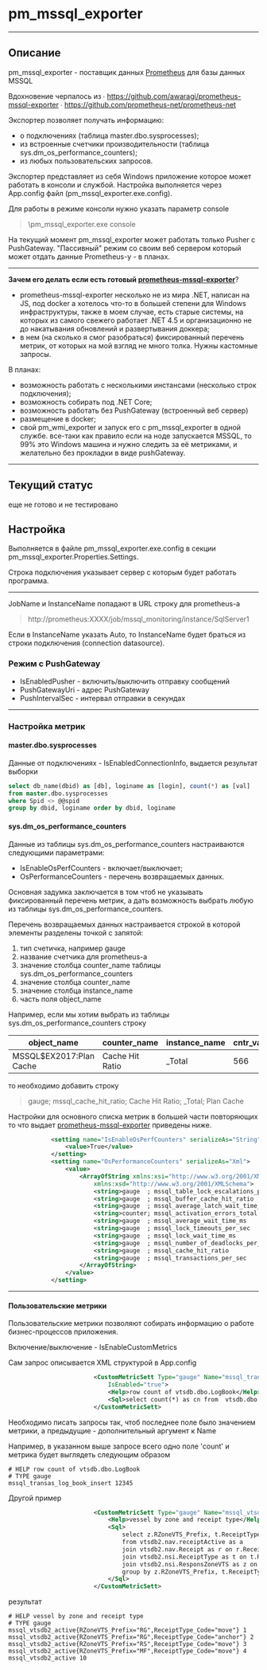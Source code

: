 ﻿# pm_mssql_exporter
***
Описание
--
pm_mssql_exporter - поставщик данных [Prometheus](https://prometheus.io/docs/instrumenting/exporters/)
для базы данных MSSQL

Вдохновение черпалось из
  ∙ https://github.com/awaragi/prometheus-mssql-exporter
  ∙ https://github.com/prometheus-net/prometheus-net


Экспортер позволяет получать информацию:
- о подключениях (таблица master.dbo.sysprocesses);
- из встроенные счетчики производительности (таблица sys.dm_os_performance_counters);
- из любых пользовательских запросов.

Экспортер представляет из себя Windows приложение которое может работать в консоли и службой.
Настройка выполняется через App.сonfig файл (pm_mssql_exporter.exe.config).

Для работы в режиме консоли нужно указать параметр console
>\pm_mssql_exporter.exe console

На текущий момент pm_mssql_exporter может работать только Pusher с PushGateway.
"Пассивный" режим со своим веб сервером который может отдать данные Prometheus-у - в планах.

***

**Зачем его делать если есть готовый [prometheus-mssql-exporter](https://github.com/awaragi/prometheus-mssql-exporter)**?
* prometheus-mssql-exporter несколько не из мира .NET, написан на JS, под docker а хотелось что-то в большей степени для Windows инфраструктуры, также 
в моем случае, есть старые системы, на которых из самого свежего работает .NET 4.5 и организационно не до накатывания обновлений и развертывания доккера;
* в нем (на сколько я смог разобраться) фиксированный перечень метрик, от которых на мой взгляд не много толка. Нужны кастомные запросы.

В планах:
* возможность работать с несколькими инстансами (несколько строк подключения);
* возможность собирать под .NET Core;
* возможность работать без PushGateway (встроенный веб сервер)
* размещение в docker;
* свой pm_wmi_exporter и запуск его с pm_mssql_exporter в одной службе. все-таки как правило если на ноде запускается MSSQL, 
  то 99% это Windows машина и нужно следить за её метриками, и желательно без прокладки в виде pushGateway.
***

Текущий статус
-
еще не готово и не тестировано 

Настройка
-
Выполняется в файле pm_mssql_exporter.exe.config в секции pm_mssql_exporter.Properties.Settings.

Строка подключения указывает сервер с которым будет работать программа.
***
JobName и InstanceName попадают в URL строку для prometheus-а
>http://prometheus:XXXX/job/mssql_monitoring/instance/SqlServer1

Если в InstanceName указать Auto, то InstanceName будет браться из строки подключения (connection datasource).

### Режим с PushGateway
* IsEnabledPusher - включить/выключить отправку сообщений
* PushGatewayUri - адрес PushGateway
* PushIntervalSec - интервал отправки в секундах
***


### Настройка метрик
#### master.dbo.sysprocesses 
Данные от подключениях - IsEnabledConnectionInfo, выдается результат выборки
```sql
select db_name(dbid) as [db], loginame as [login], count(*) as [val] 
from master.dbo.sysprocesses 
where Spid <> @@spid 
group by dbid, loginame order by dbid, loginame
```
#### sys.dm_os_performance_counters
Данные из таблицы sys.dm_os_performance_counters настраиваются следующими параметрами:
- IsEnableOsPerfCounters - включает/выключает;
- OsPerformanceCounters - перечень возвращаемых данных.

Основная задумка заключается в том чтоб не указывать фиксированный перечень метрик,
а дать возможность выбрать любую из таблицы  sys.dm_os_performance_counters.

Перечень возвращаемых данных настраивается строкой в которой элементы разделены точкой с запятой:
1) тип счетичка, например gauge
2) название счетчика для prometheus-а
3) значение столбца counter_name таблицы sys.dm_os_performance_counters
4) значение столбца counter_name
5) значение столбца instance_name 
6) часть поля object_name 

Например, если мы хотим выбрать из таблицы sys.dm_os_performance_counters строку

object_name            | counter_name     | instance_name | cntr_value | cntr_type
-----------------------|------------------|---------------|------------|---------
MSSQL$EX2017:Plan Cache| Cache Hit Ratio  | _Total        |        566 | 537003264

то необходимо добавить строку
>gauge; mssql_cache_hit_ratio; Cache Hit Ratio; _Total; Plan Cache
>

Настройки для основного списка метрик в большей части повторяющих то что выдает [prometheus-mssql-exporter](https://github.com/awaragi/prometheus-mssql-exporter)
приведены ниже.

```xml
            <setting name="IsEnableOsPerfCounters" serializeAs="String">
                <value>True</value>
            </setting>
            <setting name="OsPerformanceCounters" serializeAs="Xml">
                <value>
                    <ArrayOfString xmlns:xsi="http://www.w3.org/2001/XMLSchema-instance"
                        xmlns:xsd="http://www.w3.org/2001/XMLSchema">
                        <string>gauge  ; mssql_table_lock_escalations_per_sec ; Table Lock Escalations/sec  ;          ;</string>
                        <string>gauge  ; mssql_buffer_cache_hit_ratio         ; Buffer cache hit ratio      ;          ;</string>
                        <string>gauge  ; mssql_average_latch_wait_time_ms     ; Average Latch Wait Time (ms);          ;</string>
                        <string>counter; mssql_activation_errors_total        ; Activation Errors Total     ;          ;</string>
                        <string>gauge  ; mssql_average_wait_time_ms           ; Average Wait Time (ms)      ; _Total   ;</string>
                        <string>gauge  ; mssql_lock_timeouts_per_sec          ; Lock Timeouts/sec           ; _Total   ;</string>
                        <string>gauge  ; mssql_lock_wait_time_ms              ; Lock Wait Time (ms)         ; _Total   ;</string>
                        <string>gauge  ; mssql_number_of_deadlocks_per_sec    ; Number of Deadlocks/sec     ; _Total   ;</string>
                        <string>gauge  ; mssql_cache_hit_ratio                ; Cache Hit Ratio             ; _Total   ;   Plan Cache </string>
                        <string>gauge  ; mssql_transactions_per_sec           ; Transactions/sec            ; _Total   ;</string>
                    </ArrayOfString>
                </value>
            </setting>
```
***

#### Пользовательские метрики
Пользовательские метрики позволяют собирать информацию о работе бизнес-процессов приложения.

Включение/выключение - IsEnableCustomMetrics

Сам запрос описывается XML структурой в App.config
```xml
                        <CustomMetricSett Type="gauge" Name="mssql_transas_log_book_insert"
                            IsEnabled="true">
                            <Help>row count of vtsdb.dbo.LogBook</Help>
                            <Sql>select count(*) as cn from  vtsdb.dbo.logbook</Sql>
                        </CustomMetricSett>
```


Необходимо писать запросы так, чтоб последнее поле было значением метрики, а предыдущие - дополнительный аргумент к Name

Например, в указанном выше запросе всего одно поле 'count' и метрика будет выглядеть следующим образом
```
# HELP row count of vtsdb.dbo.LogBook
# TYPE gauge
mssql_transas_log_book_insert 12345
```

Другой пример
```xml
                        <CustomMetricSett Type="gauge" Name="mssql_vtsdb2_active" IsEnabled="true">
                            <Help>vessel by zone and receipt type</Help>
                            <Sql>
                                select z.RZoneVTS_Prefix, t.ReceiptType_Code, count(*) as cn
                                from vtsdb2.nav.receiptActive as a
                                join vtsdb2.nav.Receipt as r on r.Receipt_GUID = a.Receipt_GUID
                                join vtsdb2.nsi.ReceiptType as t on t.ReceiptType_GUID = r.ReceiptType_GUID
                                join vtsdb2.nsi.ResponsZoneVTS as z on z.ResponsZoneVTS_GUID = a.ResponsZoneVTS_GUID
                                group by z.RZoneVTS_Prefix, t.ReceiptType_Code
                            </Sql>
                        </CustomMetricSett>
```
результат
```
# HELP vessel by zone and receipt type
# TYPE gauge
mssql_vtsdb2_active{RZoneVTS_Prefix="RG",ReceiptType_Code="move"} 1
mssql_vtsdb2_active{RZoneVTS_Prefix="RG",ReceiptType_Code="anchor"} 2
mssql_vtsdb2_active{RZoneVTS_Prefix="RS",ReceiptType_Code="move"} 3
mssql_vtsdb2_active{RZoneVTS_Prefix="MF",ReceiptType_Code="move"} 4
mssql_vtsdb2_active 10
```